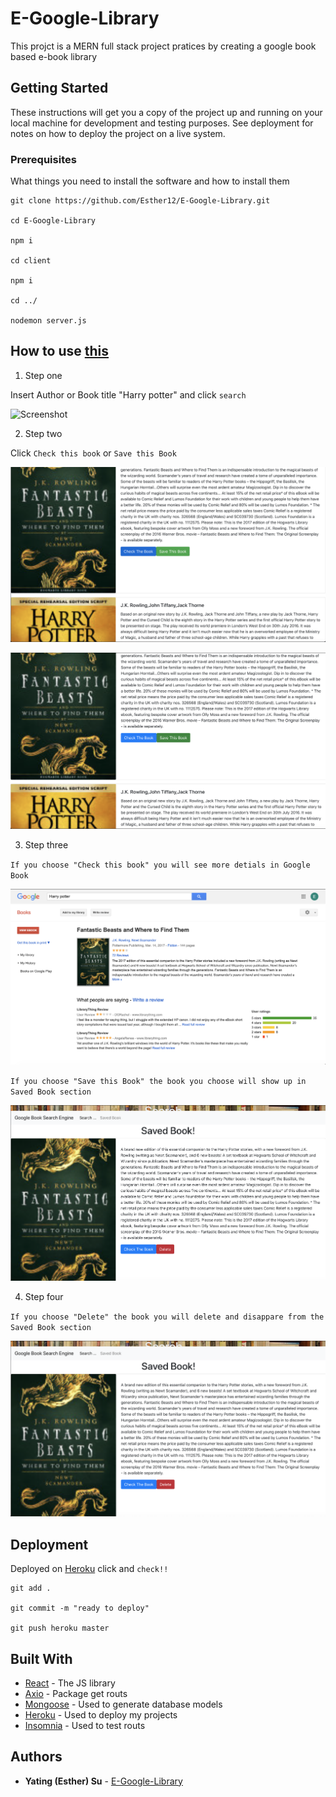 # E-Google-Library

This projct is a MERN full stack project pratices by creating a google book based e-book library

## Getting Started

These instructions will get you a copy of the project up and running on your local machine for development and testing purposes. See deployment for notes on how to deploy the project on a live system.

### Prerequisites

What things you need to install the software and how to install them

```
git clone https://github.com/Esther12/E-Google-Library.git

cd E-Google-Library

npm i

cd client

npm i

cd ../

nodemon server.js
```


## How to use [this](https://e-google-library.herokuapp.com) 

1. Step one

Insert Author or Book title "Harry potter" and click `search `

![Screenshot](/images/1.png)

2. Step two

Click `Check this book` or `Save this Book`

![Screenshot](/images/2.png)

![Screenshot](/images/4.png)

3. Step three

`If you choose "Check this book" you will see more detials in Google Book`

![Screenshot](/images/3.png)

`If you choose "Save this Book" the book you choose will show up in Saved Book section`

![Screenshot](/images/5.png)

4. Step four

`If you choose "Delete" the book you will delete and disappare from the Saved Book section `

 ![Screenshot](/images/6.png)

## Deployment

Deployed on [Heroku](https://e-google-library.herokuapp.com) click and `check!!`

```
git add .

git commit -m "ready to deploy"

git push heroku master

```

## Built With

* [React](https://reactjs.org) - The JS library
* [Axio](https://www.npmjs.com/package/axios) - Package get routs
* [Mongoose](https://mongoosejs.com) - Used to generate database models
* [Heroku](https://dashboard.heroku.com/apps) - Used to deploy my projects
* [Insomnia](https://support.insomnia.rest) - Used to test routs


## Authors

* **Yating (Esther) Su** - [E-Google-Library](https://github.com/Esther12/E-Google-Library/new/master?readme=1)

